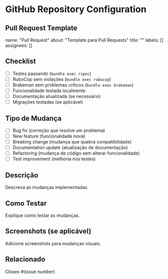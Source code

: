# GitHub Repository Configuration

## Pull Request Template
name: "Pull Request"
about: "Template para Pull Requests"
title: ""
labels: []
assignees: []

## Checklist
- [ ] Testes passando (`bundle exec rspec`)
- [ ] RuboCop sem violações (`bundle exec rubocop`)
- [ ] Brakeman sem problemas críticos (`bundle exec brakeman`)
- [ ] Funcionalidade testada localmente
- [ ] Documentação atualizada (se necessário)
- [ ] Migrações testadas (se aplicável)

## Tipo de Mudança
- [ ] Bug fix (correção que resolve um problema)
- [ ] New feature (funcionalidade nova)
- [ ] Breaking change (mudança que quebra compatibilidade)
- [ ] Documentation update (atualização de documentação)
- [ ] Refactoring (mudança de código sem alterar funcionalidade)
- [ ] Test improvement (melhoria nos testes)

## Descrição
Descreva as mudanças implementadas.

## Como Testar
Explique como testar as mudanças.

## Screenshots (se aplicável)
Adicione screenshots para mudanças visuais.

## Relacionado
Closes #(issue number)
